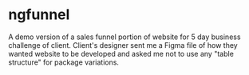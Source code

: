 # ngfunnel
A demo version of a sales funnel portion of website for 5 day business challenge of client. Client's designer sent me a Figma file of how they wanted website to be developed and asked me not to use any "table structure" for package variations.  
